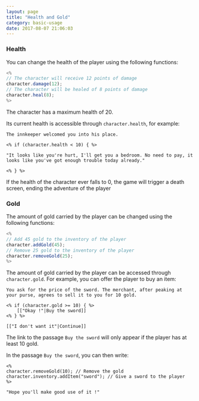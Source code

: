 ```yaml
---
layout: page
title: "Health and Gold"
category: basic-usage
date: 2017-08-07 21:06:03
---
```


### Health

You can change the health of the player using the following functions:

```javascript
<%
// The character will receive 12 points of damage
character.damage(12);
// The character will be healed of 8 points of damage 
character.heal(8);
%>
```

The character has a maximum health of 20.

Its current health is accessible through ```character.health```, for example:

```
The innkeeper welcomed you into his place.

<% if (character.health < 10) { %>

"It looks like you're hurt, I'll get you a bedroom. No need to pay, it looks like you've got enough trouble today already."

<% } %>

```

If the health of the character ever falls to 0, the game will trigger a death screen, ending the adventure of the player

### Gold

The amount of gold carried by the player can be changed using the following functions:

```javascript
<%
// Add 45 gold to the inventory of the player
character.addGold(45);
// Remove 25 gold to the inventory of the player
character.removeGold(25);
%>
```

The amount of gold carried by the player can be accessed through `character.gold`. For example, you can offer the player to buy an item:

```
You ask for the price of the sword. The merchant, after peaking at your purse, agrees to sell it to you for 10 gold.

<% if (character.gold >= 10) { %>
    [["Okay !"|Buy the sword]]
<% } %>

[["I don't want it"|Continue]]
```

The link to the passage `Buy the sword` will only appear if the player has at least 10 gold.

In the passage `Buy the sword`, you can then write:

```
<%
character.removeGold(10); // Remove the gold
character.inventory.addItem("sword"); // Give a sword to the player
%>

"Hope you'll make good use of it !"
```